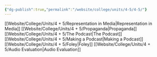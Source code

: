 ```yaml
---
{"dg-publish":true,"permalink":"/website/college/units/4-5/4-5/"}
---
```


[[Website/College/Units/4 + 5/Representation in Media\|Representation in Media]]
[[Website/College/Units/4 + 5/Propaganda\|Propaganda]]
[[Website/College/Units/4 + 5/The Podcast\|The Podcast]]
[[Website/College/Units/4 + 5/Making a Podcast\|Making a Podcast]]
[[Website/College/Units/4 + 5/Foley\|Foley]]
[[Website/College/Units/4 + 5/Audio Evaluation\|Audio Evaluation]]